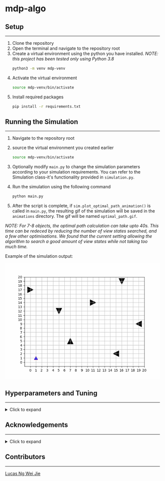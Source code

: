 # mdp-algo


## Setup 

---
1. Clone the repository
2. Open the terminal and navigate to the repository root
3. Create a virtual environment using the python you have installed.
 _NOTE: this project has been tested only using Python 3.8_
    ```bash
    python3 -m venv mdp-venv
    ```
4. Activate the virtual environment
    ```bash
    source mdp-venv/bin/activate
    ```
5. Install required packages
    ```bash
    pip install -r requirements.txt
    ```

## Running the Simulation

---
1. Navigate to the repository root  
2. source the virtual environment you created earlier
    ```bash
    source mdp-venv/bin/activate
    ```
3. Optionally modify `main.py` to change the simulation parameters according to your simulation requirements. You can 
refer to the Simulation class-it's functionality provided in `simulation.py`.

4. Run the simulation using the following command
    ```bash
    python main.py
    ```
5. After the script is complete, if `sim.plot_optimal_path_animation()` is called in `main.py`, the resulting gif of
the simulation will be saved in the `animations` directory. The gif will be named `optimal_path.gif`.

_NOTE: For 7-8 objects, the optimal path calculation can take upto 40s. This time can be redeced by reducing the number 
of view states searched, and a few other optimisations. We found that the current setting allowing the algorithm to search 
a good amount of view states while not taking too much time._

Example of the simulation output:  

![Simulation Output](https://github.com/Chinmay-002/mdp-algo/blob/main/animations/optimal_path.gif)

## Hyperparameters and Tuning

---

<details>
  <summary>Click to expand</summary>

You can find most of the hyperparameters in the consts.py file. The hyperparameters are as follows:

### Algo hyperparams:

`TURN_FACTOR`: The cost of turning the robot. The higher the value, the less likely the robot is to turn.

`HALF_TURN_FACTOR`: The cost of turning the robot by 180 degrees. The higher the value, the higher the chance the root will turn only when it needs to.

`REVERSE_FACTOR`: The cost of reversing the robot. The higher the value, the less likely the robot is to reverse.

`HALF_TURN_FACTOR`: The cost of turning the robot by 180 degrees. The higher the value, 
the higher the chance the root make offset turns.

`SCREENSHOT_COST`: The cost of taking an image off center. The higher the value, the less likely the robot is to take an image off center.

`TOO_CLOSE_COST` : The cost of being too close to an object while taking an image

`TURN_PADDING`: Padding for the robot to turn. The higher the value, the more space the robot will need to make a turn. Must be tuned with `MID_TURN_PADDING`.

`MID_TURN_PADDING`: Padding for the robot to turn. The higher the value, the more space the robot will need to make a turn. Must be tuned with `TURN_PADDING`.

### Hardware hyperparams:
`TURNS`: The number of grid squares the robot moves for a turn on each axis. This must be tuned based on real robot movement.

`HALF_TURNS`: The number of grid squares the robot moves for a half turn on each axis. This must be tuned based on real robot movement. 

For more on turning the hardware movements to fit software requirements, see the [`tools/movement.py`](https://github.com/Chinmay-002/mdp-algo/blob/main/tools/movement.py) for the `CommandGenerator`

### Deprecated hyperparams: 

`SAFE_COST`: The cost in case the robot is too close to an object

</details>

## Acknowledgements

---
<details>
  <summary>Click to expand</summary>
I used [pyesonekyaw](https://github.com/pyesonekyaw)'s MDP algorithm as a starting point, but reimplemented it and improved it significantly by adding new functionality. Multiple modifications were also made in order to fit the requirements specified by the other teams in my MDP group (AY 24-25 S1 Group 30).

The original code can be found [in this repository](https://github.com/pyesonekyaw/CZ3004-SC2079-MDP-Algorithm).
</details>

## Contributors

---
[Lucas Ng Wei Jie](https://github.com/LucasNgWeiJie)
